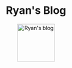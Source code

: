 <h1 align='center'>
  Ryan's Blog
</h1>

<p align='center'>
  <img src="https://raw.githubusercontent.com/RyanProMax/blog/main/public/favicon.ico" width="100" alt="Ryan's blog" />
</p>
